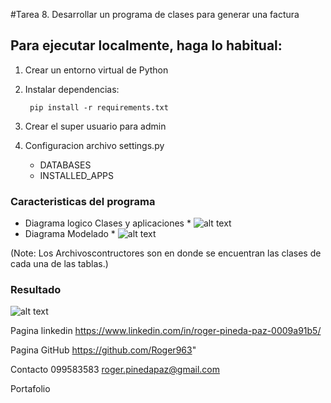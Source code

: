 #Tarea 8. Desarrollar un programa de clases para generar una factura

## Para ejecutar localmente, haga lo habitual:

1. Crear un entorno virtual de Python

2. Instalar dependencias:

        pip install -r requirements.txt

3. Crear el super usuario para admin

4. Configuracion archivo settings.py

     * DATABASES
     * INSTALLED_APPS
     

### Caracteristicas del programa 
* Diagrama logico 
        Clases y aplicaciones
                  *          ![alt text](https://github.com/Roger963/poo-yavirac/blob/factura/media/Diviision%20Aplicaciones.jpg)
* Diagrama Modelado
                  *          ![alt text](https://github.com/Roger963/poo-yavirac/blob/factura/media/Diagrama%20Modelado.jpg)
 
(Note: Los Archivoscontructores son en donde se encuentran las clases de cada una de las tablas.)

### Resultado 

![alt text](https://github.com/Roger963/poo-yavirac/blob/factura/media/1.png)


Pagina linkedin
https://www.linkedin.com/in/roger-pineda-paz-0009a91b5/

Pagina GitHub
https://github.com/Roger963"


Contacto
099583583
roger.pinedapaz@gmail.com

Portafolio

